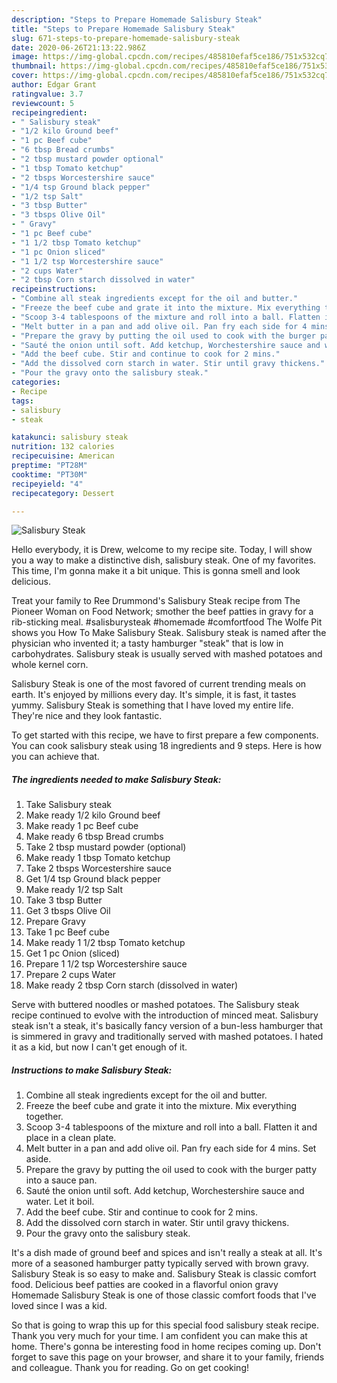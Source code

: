```yaml
---
description: "Steps to Prepare Homemade Salisbury Steak"
title: "Steps to Prepare Homemade Salisbury Steak"
slug: 671-steps-to-prepare-homemade-salisbury-steak
date: 2020-06-26T21:13:22.986Z
image: https://img-global.cpcdn.com/recipes/485810efaf5ce186/751x532cq70/salisbury-steak-recipe-main-photo.jpg
thumbnail: https://img-global.cpcdn.com/recipes/485810efaf5ce186/751x532cq70/salisbury-steak-recipe-main-photo.jpg
cover: https://img-global.cpcdn.com/recipes/485810efaf5ce186/751x532cq70/salisbury-steak-recipe-main-photo.jpg
author: Edgar Grant
ratingvalue: 3.7
reviewcount: 5
recipeingredient:
- " Salisbury steak"
- "1/2 kilo Ground beef"
- "1 pc Beef cube"
- "6 tbsp Bread crumbs"
- "2 tbsp mustard powder optional"
- "1 tbsp Tomato ketchup"
- "2 tbsps Worcestershire sauce"
- "1/4 tsp Ground black pepper"
- "1/2 tsp Salt"
- "3 tbsp Butter"
- "3 tbsps Olive Oil"
- " Gravy"
- "1 pc Beef cube"
- "1 1/2 tbsp Tomato ketchup"
- "1 pc Onion sliced"
- "1 1/2 tsp Worcestershire sauce"
- "2 cups Water"
- "2 tbsp Corn starch dissolved in water"
recipeinstructions:
- "Combine all steak ingredients except for the oil and butter."
- "Freeze the beef cube and grate it into the mixture. Mix everything together."
- "Scoop 3-4 tablespoons of the mixture and roll into a ball. Flatten it and place in a clean plate."
- "Melt butter in a pan and add olive oil. Pan fry each side for 4 mins. Set aside."
- "Prepare the gravy by putting the oil used to cook with the burger patty into a sauce pan."
- "Sauté the onion until soft. Add ketchup, Worchestershire sauce and water. Let it boil."
- "Add the beef cube. Stir and continue to cook for 2 mins."
- "Add the dissolved corn starch in water. Stir until gravy thickens."
- "Pour the gravy onto the salisbury steak."
categories:
- Recipe
tags:
- salisbury
- steak

katakunci: salisbury steak 
nutrition: 132 calories
recipecuisine: American
preptime: "PT28M"
cooktime: "PT30M"
recipeyield: "4"
recipecategory: Dessert

---
```



![Salisbury Steak](https://img-global.cpcdn.com/recipes/485810efaf5ce186/751x532cq70/salisbury-steak-recipe-main-photo.jpg)

Hello everybody, it is Drew, welcome to my recipe site. Today, I will show you a way to make a distinctive dish, salisbury steak. One of my favorites. This time, I'm gonna make it a bit unique. This is gonna smell and look delicious.

Treat your family to Ree Drummond&#39;s Salisbury Steak recipe from The Pioneer Woman on Food Network; smother the beef patties in gravy for a rib-sticking meal. #salisburysteak #homemade #comfortfood The Wolfe Pit shows you How To Make Salisbury Steak. Salisbury steak is named after the physician who invented it; a tasty hamburger &#34;steak&#34; that is low in carbohydrates. Salisbury steak is usually served with mashed potatoes and whole kernel corn.

Salisbury Steak is one of the most favored of current trending meals on earth. It's enjoyed by millions every day. It's simple, it is fast, it tastes yummy. Salisbury Steak is something that I have loved my entire life. They're nice and they look fantastic.


To get started with this recipe, we have to first prepare a few components. You can cook salisbury steak using 18 ingredients and 9 steps. Here is how you can achieve that.

<!--inarticleads1-->

##### The ingredients needed to make Salisbury Steak:

1. Take  Salisbury steak
1. Make ready 1/2 kilo Ground beef
1. Make ready 1 pc Beef cube
1. Make ready 6 tbsp Bread crumbs
1. Take 2 tbsp mustard powder (optional)
1. Make ready 1 tbsp Tomato ketchup
1. Take 2 tbsps Worcestershire sauce
1. Get 1/4 tsp Ground black pepper
1. Make ready 1/2 tsp Salt
1. Take 3 tbsp Butter
1. Get 3 tbsps Olive Oil
1. Prepare  Gravy
1. Take 1 pc Beef cube
1. Make ready 1 1/2 tbsp Tomato ketchup
1. Get 1 pc Onion (sliced)
1. Prepare 1 1/2 tsp Worcestershire sauce
1. Prepare 2 cups Water
1. Make ready 2 tbsp Corn starch (dissolved in water)


Serve with buttered noodles or mashed potatoes. The Salisbury steak recipe continued to evolve with the introduction of minced meat. Salisbury steak isn&#39;t a steak, it&#39;s basically fancy version of a bun-less hamburger that is simmered in gravy and traditionally served with mashed potatoes. I hated it as a kid, but now I can&#39;t get enough of it. 

<!--inarticleads2-->

##### Instructions to make Salisbury Steak:

1. Combine all steak ingredients except for the oil and butter.
1. Freeze the beef cube and grate it into the mixture. Mix everything together.
1. Scoop 3-4 tablespoons of the mixture and roll into a ball. Flatten it and place in a clean plate.
1. Melt butter in a pan and add olive oil. Pan fry each side for 4 mins. Set aside.
1. Prepare the gravy by putting the oil used to cook with the burger patty into a sauce pan.
1. Sauté the onion until soft. Add ketchup, Worchestershire sauce and water. Let it boil.
1. Add the beef cube. Stir and continue to cook for 2 mins.
1. Add the dissolved corn starch in water. Stir until gravy thickens.
1. Pour the gravy onto the salisbury steak.


It&#39;s a dish made of ground beef and spices and isn&#39;t really a steak at all. It&#39;s more of a seasoned hamburger patty typically served with brown gravy. Salisbury Steak is so easy to make and. Salisbury Steak is classic comfort food. Delicious beef patties are cooked in a flavorful onion gravy Homemade Salisbury Steak is one of those classic comfort foods that I&#39;ve loved since I was a kid. 

So that is going to wrap this up for this special food salisbury steak recipe. Thank you very much for your time. I am confident you can make this at home. There's gonna be interesting food in home recipes coming up. Don't forget to save this page on your browser, and share it to your family, friends and colleague. Thank you for reading. Go on get cooking!
